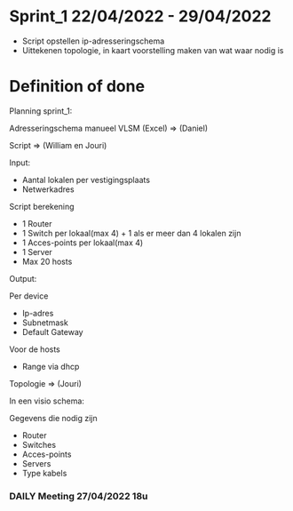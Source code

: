 # Sprint_1 22/04/2022 - 29/04/2022

-	Script opstellen ip-adresseringschema
-	Uittekenen topologie, in kaart voorstelling maken van wat waar nodig is

# Definition of done

Planning sprint_1:

Adresseringschema manueel VLSM (Excel) => (Daniel)

Script => (William en Jouri)

Input:

- Aantal lokalen per vestigingsplaats
- Netwerkadres

Script berekening

- 1 Router
- 1 Switch per lokaal(max 4) + 1 als er meer dan 4 lokalen zijn
- 1 Acces-points per lokaal(max 4) 
- 1 Server
- Max 20 hosts

Output:

Per device

- Ip-adres
- Subnetmask
- Default Gateway

Voor de hosts

- Range via dhcp


Topologie => (Jouri)

In een visio schema:

Gegevens die nodig zijn

- Router
- Switches
- Acces-points
- Servers
- Type kabels




### DAILY Meeting 27/04/2022 18u

